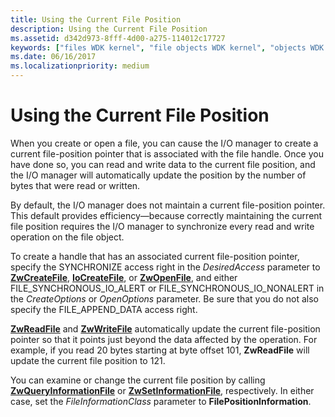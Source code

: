 ```yaml
---
title: Using the Current File Position
description: Using the Current File Position
ms.assetid: d342d973-8fff-4d00-a275-114012c17727
keywords: ["files WDK kernel", "file objects WDK kernel", "objects WDK file objects", "file handles WDK kernel", "handle to file WDK kernel", "current file positions WDK kernel", "file positions WDK kernel"]
ms.date: 06/16/2017
ms.localizationpriority: medium
---
```


# Using the Current File Position





When you create or open a file, you can cause the I/O manager to create a current file-position pointer that is associated with the file handle. Once you have done so, you can read and write data to the current file position, and the I/O manager will automatically update the position by the number of bytes that were read or written.

By default, the I/O manager does not maintain a current file-position pointer. This default provides efficiency—because correctly maintaining the current file position requires the I/O manager to synchronize every read and write operation on the file object.

To create a handle that has an associated current file-position pointer, specify the SYNCHRONIZE access right in the *DesiredAccess* parameter to [**ZwCreateFile**](https://msdn.microsoft.com/library/windows/hardware/ff566424), [**IoCreateFile**](https://msdn.microsoft.com/library/windows/hardware/ff548418), or [**ZwOpenFile**](https://msdn.microsoft.com/library/windows/hardware/ff567011), and either FILE\_SYNCHRONOUS\_IO\_ALERT or FILE\_SYNCHRONOUS\_IO\_NONALERT in the *CreateOptions* or *OpenOptions* parameter. Be sure that you do not also specify the FILE\_APPEND\_DATA access right.

[**ZwReadFile**](https://msdn.microsoft.com/library/windows/hardware/ff567072) and [**ZwWriteFile**](https://msdn.microsoft.com/library/windows/hardware/ff567121) automatically update the current file-position pointer so that it points just beyond the data affected by the operation. For example, if you read 20 bytes starting at byte offset 101, **ZwReadFile** will update the current file position to 121.

You can examine or change the current file position by calling [**ZwQueryInformationFile**](https://msdn.microsoft.com/library/windows/hardware/ff567052) or [**ZwSetInformationFile**](https://msdn.microsoft.com/library/windows/hardware/ff567096), respectively. In either case, set the *FileInformationClass* parameter to **FilePositionInformation**.

 

 




